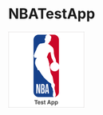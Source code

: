 # NBATestApp
![alt text](https://raw.githubusercontent.com/AlexDjr/NBATestApp/master/NBATestApp/Assets.xcassets/AppIcon.appiconset/Icon-App-76x76@2x.png)
